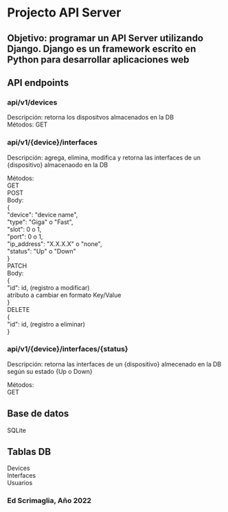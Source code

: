 # Projecto API Server

## Objetivo: programar un API Server utilizando Django. Django es un framework escrito en Python para desarrollar aplicaciones web

## API endpoints

### api/v1/devices

Descripción: retorna los dispositvos almacenados en la DB  
Métodos:
GET  

### api/v1/{device}/interfaces

Descripción: agrega, elimina, modifica y retorna las interfaces de un {dispositivo} almacenaodo en la DB  

Métodos:  
GET  
POST  
  Body:  
  {  
    "device": "device name",  
    "type": "Giga" o "Fast",  
    "slot": 0 o 1,  
    "port": 0 o 1,  
    "ip_address": "X.X.X.X" o "none",  
    "status": "Up" o "Down"  
  }  
PATCH  
 Body:  
  {  
    "id": id, (registro a modificar)  
    atributo a cambiar en formato Key/Value  
  }  
DELETE  
 {  
    "id": id, (registro a eliminar)  
  }  

### api/v1/{device}/interfaces/{status}

Descripción: retorna las interfaces de un {dispositivo} almecenado en la DB según su estado {Up o Down}  

Métodos:  
GET  

## Base de datos

SQLite  

## Tablas DB

Devices  
Interfaces  
Usuarios  

### Ed Scrimaglia, Año 2022
